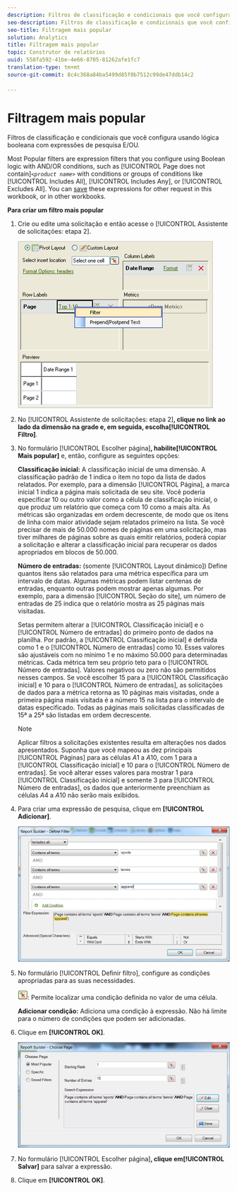 ```yaml
---
description: Filtros de classificação e condicionais que você configura usando lógica booleana com expressões de pesquisa E/OU.
seo-description: Filtros de classificação e condicionais que você configura usando lógica booleana com expressões de pesquisa E/OU.
seo-title: Filtragem mais popular
solution: Analytics
title: Filtragem mais popular
topic: Construtor de relatórios
uuid: 558fa592-41be-4e66-8705-81262afe1fc7
translation-type: tm+mt
source-git-commit: 8c4c368a84ba5499d85f0b7512c99de47ddb14c2

---
```



# Filtragem mais popular

Filtros de classificação e condicionais que você configura usando lógica booleana com expressões de pesquisa E/OU.

Most Popular filters are expression filters that you configure using Boolean logic with AND/OR conditions, such as [!UICONTROL Page does not contain]*`<product name>`* with conditions or groups of conditions like [!UICONTROL Includes All], [!UICONTROL Includes Any], or [!UICONTROL Excludes All]. You can [save](/help/analyze/report-builder/layout/c-filter-dimensions/saved-filters.md) these expressions for other request in this workbook, or in other workbooks.

**Para criar um filtro mais popular**

1. Crie ou edite uma solicitação e então acesse o [!UICONTROL Assistente de solicitações: etapa 2].

   ![Informações da etapa](assets/dimension_filter.png)

1. No [!UICONTROL Assistente de solicitações: etapa 2]**, clique no link ao lado da dimensão na grade e, em seguida, escolha[!UICONTROL Filtro]**.
1. No formulário [!UICONTROL Escolher página]**, habilite[!UICONTROL Mais popular]** e, então, configure as seguintes opções:

   **Classificação inicial:** A classificação inicial de uma dimensão. A classificação padrão de 1 indica o item no topo da lista de dados relatados. Por exemplo, para a dimensão [!UICONTROL Página], a marca inicial 1 indica a página mais solicitada de seu site. Você poderia especificar 10 ou outro valor como a célula de classificação inicial, o que produz um relatório que começa com 10 como a mais alta. As métricas são organizadas em ordem decrescente, de modo que os itens de linha com maior atividade sejam relatados primeiro na lista. Se você precisar de mais de 50.000 nomes de páginas em uma solicitação, mas tiver milhares de páginas sobre as quais emitir relatórios, poderá copiar a solicitação e alterar a classificação inicial para recuperar os dados apropriados em blocos de 50.000.

   **Número de entradas:** (somente [!UICONTROL Layout dinâmico]) Define quantos itens são relatados para uma métrica específica para um intervalo de datas. Algumas métricas podem listar centenas de entradas, enquanto outras podem mostrar apenas algumas. Por exemplo, para a dimensão [!UICONTROL Seção do site], um número de entradas de 25 indica que o relatório mostra as 25 páginas mais visitadas.

   Setas permitem alterar a [!UICONTROL Classificação inicial] e o [!UICONTROL Número de entradas] do primeiro ponto de dados na planilha. Por padrão, a [!UICONTROL Classificação inicial] é definida como 1 e o [!UICONTROL Número de entradas] como 10. Esses valores são ajustáveis com no mínimo 1 e no máximo 50.000 para determinadas métricas. Cada métrica tem seu próprio teto para o [!UICONTROL Número de entradas]. Valores negativos ou zero não são permitidos nesses campos. Se você escolher 15 para a [!UICONTROL Classificação inicial] e 10 para o [!UICONTROL Número de entradas], as solicitações de dados para a métrica retorna as 10 páginas mais visitadas, onde a primeira página mais visitada é a número 15 na lista para o intervalo de datas especificado. Todas as páginas mais solicitadas classificadas de 15ª a 25ª são listadas em ordem decrescente.

   >[!NOTE]
   >
   >Aplicar filtros a solicitações existentes resulta em alterações nos dados apresentados. Suponha que você mapeou as dez principais [!UICONTROL Páginas] para as células $A$1 a $A$10, com 1 para a [!UICONTROL Classificação inicial] e 10 para o [!UICONTROL Número de entradas]. Se você alterar esses valores para mostrar 1 para [!UICONTROL Classificação inicial] e somente 3 para [!UICONTROL Número de entradas], os dados que anteriormente preenchiam as células $A$4 a $A$10 não serão mais exibidos.

1. Para criar uma expressão de pesquisa, clique em **[!UICONTROL Adicionar]**.

   ![Informações da etapa](assets/expressions_define_filter.png)

1. No formulário [!UICONTROL Definir filtro], configure as condições apropriadas para as suas necessidades.

   ![select_cell_icon.png](assets/select_cell_icon.png): Permite localizar uma condição definida no valor de uma célula.

   **Adicionar condição:** Adiciona uma condição à expressão. Não há limite para o número de condições que podem ser adicionadas.

1. Clique em **[!UICONTROL OK]**.

   ![Informações da etapa](assets/choose_page_02.png)

1. No formulário [!UICONTROL Escolher página]**, clique em[!UICONTROL Salvar]** para salvar a expressão.
1. Clique em **[!UICONTROL OK]**.
